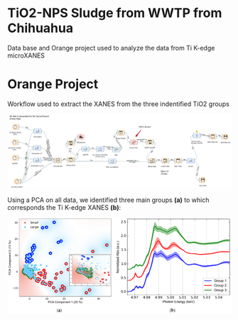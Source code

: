 TiO2-NPS Sludge from WWTP from Chihuahua
=============================

Data base and Orange project used to analyze the data from Ti K-edge microXANES

Orange Project 
===================

Workflow used to extract the XANES from the three indentified TiO2 groups

![TiO2_sludge_chihua_orange_workflow](https://github.com/jureyherrera/TiO2-NPs_sludge_WWTP_Chihuahua/blob/main/Figures/TiO2_sludge_chihua_orange_workflow.png)

Using a PCA on all data, we identified three main groups **(a)** to which corresponds the Ti K-edge XANES **(b)**:

![TiO2_sludge_chihua_orange_workflow](https://github.com/jureyherrera/TiO2-NPs_sludge_WWTP_Chihuahua/blob/main/Figures/PCA_and_TiO2_groups.png)

